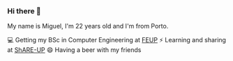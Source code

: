 ### Hi there 👋

<!--
**miguelazevedolopes/miguelazevedolopes** is a ✨ _special_ ✨ repository because its `README.md` (this file) appears on your GitHub profile.

Here are some ideas to get you started:

- 🔭 I’m currently working on ...
- 🌱 I’m currently learning ...
- 👯 I’m looking to collaborate on ...
- 🤔 I’m looking for help with ...
- 💬 Ask me about ...
- 📫 How to reach me: ...
- 😄 Pronouns: ...
- ⚡ Fun fact: ...
-->
My name is Miguel, I'm 22 years old and I'm from Porto.


💻 Getting my BSc in Computer Engineering at [FEUP](https://sigarra.up.pt/feup/pt/web_page.inicial)
⚡ Learning and sharing at [ShARE-UP](https://share-up.pt/)
😄 Having a beer with my friends
